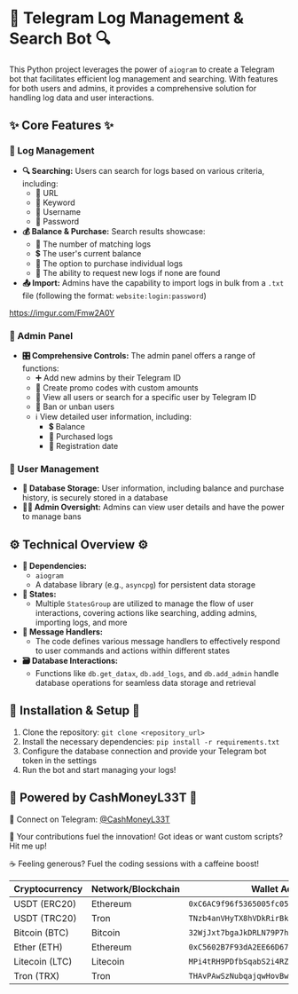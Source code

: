 # 🔐 Telegram Log Management & Search Bot 🔍

This Python project leverages the power of `aiogram` to create a Telegram bot that facilitates efficient log management and searching. With features for both users and admins, it provides a comprehensive solution for handling log data and user interactions.

## ✨ Core Features ✨

### 📂 Log Management

* **🔍 Searching:** Users can search for logs based on various criteria, including:
    * 🔗 URL
    * 🔑 Keyword
    * 👤 Username
    * 🔑 Password
* **💰 Balance & Purchase:** Search results showcase:
    * 🔢 The number of matching logs
    * 💲 The user's current balance
    * 💸 The option to purchase individual logs
    * 📝 The ability to request new logs if none are found
* **📤 Import:** Admins have the capability to import logs in bulk from a `.txt` file (following the format: `website:login:password`)

https://imgur.com/Fmw2A0Y

### 👮 Admin Panel

* **🎛️ Comprehensive Controls:** The admin panel offers a range of functions:
    * ➕ Add new admins by their Telegram ID
    * 🎫 Create promo codes with custom amounts
    * 👥 View all users or search for a specific user by Telegram ID
    * 🚫 Ban or unban users
    * ℹ️ View detailed user information, including:
        * 💲 Balance
        * 📂 Purchased logs
        * 📅 Registration date

### 👤 User Management

* **💾 Database Storage:** User information, including balance and purchase history, is securely stored in a database
* **🕵️‍♀️ Admin Oversight:** Admins can view user details and have the power to manage bans

## ⚙️ Technical Overview ⚙️

* **🐍 Dependencies:**
    * `aiogram`
    * A database library (e.g., `asyncpg`) for persistent data storage
* **🔄 States:**
    * Multiple `StatesGroup` are utilized to manage the flow of user interactions, covering actions like searching, adding admins, importing logs, and more
* **🤖 Message Handlers:**
    * The code defines various message handlers to effectively respond to user commands and actions within different states
* **🗃️ Database Interactions:**
    * Functions like `db.get_datax`, `db.add_logs`, and `db.add_admin` handle database operations for seamless data storage and retrieval

## 🚀 Installation & Setup 🚀

1.  Clone the repository: `git clone <repository_url>`
2. Install the necessary dependencies: `pip install -r requirements.txt`
3. Configure the database connection and provide your Telegram bot token in the settings
4. Run the bot and start managing your logs!


## 🚀 Powered by CashMoneyL33T 🚀

🔗 Connect on Telegram: [@CashMoneyL33T](https://t.me/CashMoneyL33T)

🤝 Your contributions fuel the innovation! Got ideas or want custom scripts? Hit me up!

☕ Feeling generous? Fuel the coding sessions with a caffeine boost!

| Cryptocurrency | Network/Blockchain | Wallet Address                                |
|---|---|---|
| USDT (ERC20)  | Ethereum          | `0xC6AC9f96f5365005fc0515c61CA7Bc31612De598` |
| USDT (TRC20)  | Tron              | `TNzb4anVHyTX8hVDkRirBkMYGGvypJi23D`     |
| Bitcoin (BTC) | Bitcoin           | `32WjJxt7bgaJkDRLN79P7hhivtVp9XqZqa`     |
| Ether (ETH)    | Ethereum          | `0xC5602B7F93dA2EE66D676195fc4EC3aA30fe369f` |
| Litecoin (LTC) | Litecoin           | `MPi4tRH9PDfbSqabS2i4RZyZieHZVer4Xt`     |
| Tron (TRX)     | Tron              | `THAvPAwSzNubqajqwHovBwvHBgAk5BfDWx`     |
